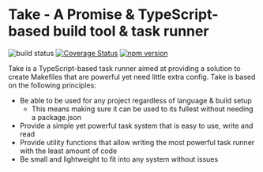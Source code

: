 # Take - A Promise & TypeScript-based build tool & task runner
![build status](https://travis-ci.com/luvies/take.svg?branch=master) [![Coverage Status](https://coveralls.io/repos/github/luvies/take/badge.svg?branch=master)](https://coveralls.io/github/luvies/take?branch=master) [![npm version](https://badge.fury.io/js/%40luvies%2Ftake.svg)](https://www.npmjs.com/package/@luvies/take)

Take is a TypeScript-based task runner aimed at providing a solution to create Makefiles that are powerful yet need little extra config. Take is based on the following principles:

- Be able to be used for any project regardless of language & build setup
  - This means making sure it can be used to its fullest without needing a package.json
- Provide a simple yet powerful task system that is easy to use, write and read
- Provide utility functions that allow writing the most powerful task runner with the least amount of code
- Be small and lightweight to fit into any system without issues
